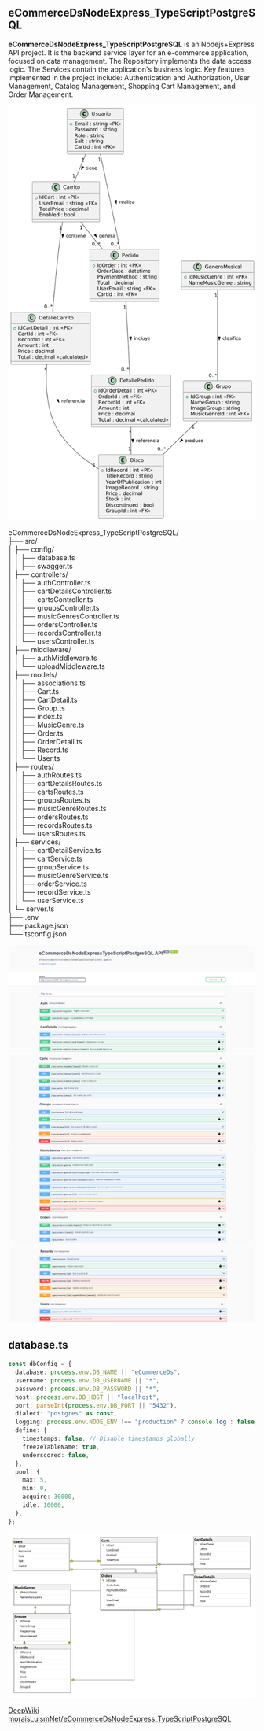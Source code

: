 ## eCommerceDsNodeExpress_TypeScriptPostgreSQL

**eCommerceDsNodeExpress_TypeScriptPostgreSQL** is an Nodejs+Express API project. It is the backend service layer for an e-commerce application, focused on data management. The Repository implements the data access logic. The Services contain the application's business logic. Key features implemented in the project include: Authentication and Authorization, User Management, Catalog Management, Shopping Cart Management, and Order Management.

![eCommerceDs](img/UML.png)

eCommerceDsNodeExpress_TypeScriptPostgreSQL/    
├── src/      
│   ├── config/     
│   │      ├── database.ts     
│   │      ├── swagger.ts    
│   ├── controllers/     
│   │      ├── authController.ts     
│   │      ├── cartDetailsController.ts    
│   │      ├── cartsController.ts    
│   │      ├── groupsController.ts  
│   │      ├── musicGenresController.ts  
│   │      ├── ordersController.ts  
│   │      ├── recordsController.ts    
│   │      └── usersController.ts    
│   ├── middleware/     
│   │      ├── authMiddleware.ts     
│   │      └── uploadMiddleware.ts   
│   ├── models/    
│   │      ├── associations.ts     
│   │      ├── Cart.ts    
│   │      ├── CartDetail.ts    
│   │      ├── Group.ts    
│   │      ├── index.ts    
│   │      ├── MusicGenre.ts    
│   │      ├── Order.ts    
│   │      ├── OrderDetail.ts    
│   │      ├── Record.ts    
│   │      └── User.ts    
│   ├── routes/     
│   │      ├── authRoutes.ts     
│   │      ├── cartDetailsRoutes.ts    
│   │      ├── cartsRoutes.ts    
│   │      ├── groupsRoutes.ts    
│   │      ├── musicGenreRoutes.ts   
│   │      ├── ordersRoutes.ts   
│   │      ├── recordsRoutes.ts   
│   │      └── usersRoutes.ts    
│   ├── services/     
│   │      ├── cartDetailService.ts     
│   │      ├── cartService.ts    
│   │      ├── groupService.ts    
│   │      ├── musicGenreService.ts    
│   │      ├── orderService.ts   
│   │      ├── recordService.ts   
│   │      └── userService.ts    
│   └─ server.ts    
├── .env  
├── package.json  
└── tsconfig.json  

![eCommerceDs](img/01.png)
![eCommerceDs](img/02.png)
![eCommerceDs](img/03.png)
![eCommerceDs](img/04.png)


## database.ts
```ts 
const dbConfig = {
  database: process.env.DB_NAME || "eCommerceDs",
  username: process.env.DB_USERNAME || "*",
  password: process.env.DB_PASSWORD || "*",
  host: process.env.DB_HOST || "localhost",
  port: parseInt(process.env.DB_PORT || "5432"),
  dialect: "postgres" as const,
  logging: process.env.NODE_ENV !== "production" ? console.log : false,
  define: {
    timestamps: false, // Disable timestamps globally
    freezeTableName: true,
    underscored: false,
  },
  pool: {
    max: 5,
    min: 0,
    acquire: 30000,
    idle: 10000,
  },
};
``` 

![eCommerceDs](img/DB.png)

[DeepWiki moraisLuismNet/eCommerceDsNodeExpress_TypeScriptPostgreSQL](https://deepwiki.com/moraisLuismNet/eCommerceDsNodeExpress_TypeScriptPostgreSQL)
